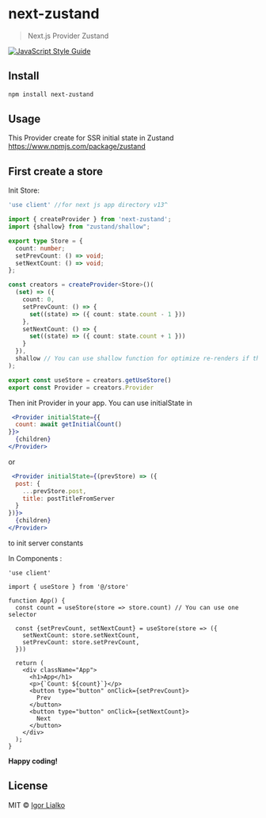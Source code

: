 # next-zustand

> Next.js Provider Zustand

[![JavaScript Style Guide](https://img.shields.io/badge/code_style-standard-brightgreen.svg)](https://standardjs.com)

## Install

```bash
npm install next-zustand
```

## Usage

This Provider create for SSR initial state in Zustand
https://www.npmjs.com/package/zustand

## First create a store

Init Store:

```ts
'use client' //for next js app directory v13^

import { createProvider } from 'next-zustand';
import {shallow} from "zustand/shallow";

export type Store = {
  count: number;
  setPrevCount: () => void;
  setNextCount: () => void;
};

const creators = createProvider<Store>()(
  (set) => ({
    count: 0,
    setPrevCount: () => {
      set((state) => ({ count: state.count - 1 }))
    },
    setNextCount: () => {
      set((state) => ({ count: state.count + 1 }))
    }
  }),
  shallow // You can use shallow function for optimize re-renders if this need
);

export const useStore = creators.getUseStore()
export const Provider = creators.Provider


```

Then init Provider in your app.
You can use initialState in

```jsx
 <Provider initialState={{
  count: await getInitialCount()
}}>
  {children}
</Provider>
```

or

```jsx
 <Provider initialState={(prevStore) => ({
  post: {
    ...prevStore.post,
    title: postTitleFromServer
  }
})}>
  {children}
</Provider>
```

to init server constants

In Components :

```tsx
'use client'

import { useStore } from '@/store'

function App() {
  const count = useStore(store => store.count) // You can use one selector

  const {setPrevCount, setNextCount} = useStore(store => ({
    setNextCount: store.setNextCount,
    setPrevCount: store.setPrevCount,
  }))

  return (
    <div className="App">
      <h1>App</h1>
      <p>{`Count: ${count}`}</p>
      <button type="button" onClick={setPrevCount}>
        Prev
      </button>
      <button type="button" onClick={setNextCount}>
        Next
      </button>
    </div>
  );
}
```

**Happy coding!**

## License

MIT © [Igor Lialko](https://github.com/Igorlialko)
